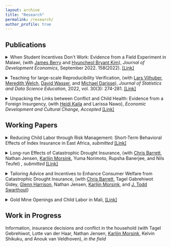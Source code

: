 ```yaml
---
layout: archive
title: "Research"
permalink: /research/
author_profile: true
---
```

## Publications
<details> 
<summary>
  When Student Incentives Don't Work: Evidence from a Field Experiment in Malawi, 
  (with <a href="https://sites.google.com/site/econjimberry/">James Berry</a> and <a href="https://sites.google.com/site/hk2405/home">Hyuncheol Bryant Kim</a>), 
  <i>Journal of Development Economics</i>, September 2022. 158(2022). 
  <a href="https://doi.org/10.1016/j.jdeveco.2022.102893" target="_blank" rel="noopener noreferrer"> [Link] </a>
</summary>
<div class="text-box">
<p style="text-align: left; background-color: #F1F1F1; border: 7px solid white;">
<b>Abstract </b>
<br>
We study how the structure of tournament incentive schemes in education can influence the level and distribution of student outcomes. Through a field experiment among upper-primary students in Malawi, we evaluate two scholarship programs: a Population-based scholarship that rewarded overall top performers on an exam and a Bin-based scholarship that rewarded the top performers within smaller groups of students with similar baseline scores. We find that the Population-based scholarship decreased test scores and motivation to study, especially for those least likely to win. By contrast, we find no evidence for test score impacts among those in the Bin-based scholarship program.  
 </p>
</div>
</details>
<p> </p>

<details> 
<summary>
Teaching for large-scale Reproducibility Verification, (with <a href="https://www.vilhuber.com/lars/">Lars Vilhuber</a>, <a href="https://www.meredithswelch.com/">Meredith Welch</a>, <a href="https://www.davidnwasser.com/">David Wasser</a>, and <a href="https://sites.google.com/view/michaeldarisse">Michael Darisse</a>), 
  <i>Journal of Statistics and Data Science Education</i>, 2022, vol. 30(3): 274-281. 
  <a href="https://www.tandfonline.com/doi/full/10.1080/26939169.2022.2074582"> [Link] </a>
</summary>
<div class="text-box">
<p style="text-align: left; background-color: #F1F1F1; border: 7px solid white;">
<b>Abstract </b>
<br>
We describe a unique environment in which undergraduate students from various STEM and social science disciplines are trained in data provenance and reproducible methods, and then apply that knowledge to real, conditionally accepted manuscripts and associated replication packages. We describe in detail the recruitment, training, and regular activities. While the activity is not part of a regular curriculum, the skills and knowledge taught through explicit training of reproducible methods and principles, and reinforced through repeated application in a real-life workflow, contribute to the education of these undergraduate students, and prepare them for post-graduation jobs and further studies. Supplementary materials for this article are available online.
 </p>
</div>
</details>
<p> </p>

<details> 
<summary>
Unpacking the Links between Conflict and Child Health: Evidence from a Foreign Insurgency, 
  (with <a href="https://sites.google.com/view/heidikaila/home">Heidi Kaila</a> and Larissa Nawo), 
  <i>Economic Development and Cultural Change, Accepted</i> 
  <a href="http://hyukhson.github.io/files/Kaila_al_2023_Cameroon_Conflict_Child_Health.pdf"> [Link] </a>
</summary>
<div class="text-box">
<p style="text-align: left; background-color: #F1F1F1; border: 7px solid white;">
<b>Abstract </b>
<br>
  Violent conflict has enduring effects on child health, but the speed at which these effects manifest is not fully understood. This study investigates the immediate effects of deteriorating security environment caused by foreign-borne insurgent terrorism on children’s health, using data from a decade before to shortly after the Nigerian Boko Haram insurgency extended across the border to Cameroon. Boko Haram at- tacks decrease weight-for-height for children under five – an indicator of short-term health and nutrition – within an average of 2.6 months after the attacks. This effect is likely driven by a reduction in healthcare service utilization, which can exacerbate the prevalence and the severity of conditions such as fever and diarrhea. However, the attacks do not affect dietary diversity or child mortality. The results underscore the importance of maintaining accessibility to healthcare service after the start of terrorist violence to prevent irreversible impacts, a concern that is increasingly relevant for countries combating the infiltration of foreign terrorists.
 </p>
</div>
</details>

## Working Papers

<details> 
<summary>
Reducing Child Labor through Risk Management: Short-Term Behavioral Effects of Index Insurance in East Africa,
  <i>submitted</i> 
  <a href="https://papers.ssrn.com/sol3/papers.cfm?abstract_id=5354091"> [Link] </a>
</summary>
<div class="text-box">
<p style="text-align: left; background-color: #F1F1F1; border: 7px solid white;">
<b>Abstract </b>
<br>
  This paper examines whether formal insurance can reduce child labor and improve timeuse outcomes in the short term among drought-prone pastoralist households in East Africa. I use data from a randomized encouragement design, in which discount coupons for indexbased livestock insurance (IBLI) were randomly assigned. Insurance uptake is instrumented with the value of the premium discount. One additional season of insurance uptake reduces the likelihood of child labor by 8.9 percentage points and overall work by 12.1 points. These changes are not driven by increased school enrollment or attendance, but by a reallocation of time: the share of children combining work and school declines by 9.2 points, while fulltime schooling increases by 8.7 points. Effects are concentrated in non-drought periods and are robust across specifications. I find no evidence of increased income or adult-child labor substitution. Instead, results point to production-side adjustments—smaller herd sizes and greater herd mobility—as plausible mechanisms. Effects are stronger among households with lower baseline reliance on child labor, no savings, or small to mid-sized herds, and among children more involved in herding. These findings suggest that index insurance can promote short-run improvements in children’s schooling by enabling production strategies that reduce or reconfigure the need for child labor, offering a novel channel for policy to support human capital investment under risk.
 </p>
</div>
</details>
<p> </p>

<details> 
<summary>
Long-run Effects of Catastrophic Drought Insurance, 
(with <a href="http://barrett.dyson.cornell.edu/">Chris Barrett</a>, Nathan Jensen, <a href="https://www.karlijnmorsink.com/">Karlijn Morsink</a>, Yuma Norimoto, Rupsha Banerjee, and Nils Teufel)
<i>, submitted</i> 
  <a href="https://hyukhson.github.io/files/Long_run_Effects_of_Catastrophic_Drought_Insurance.pdf"> [Link] </a>
</summary>
<div class="text-box">
<p style="text-align: left; background-color: #F1F1F1; border: 7px solid white;">
<b>Abstract </b>
<br>
  We study the long-run effects of catastrophic drought insurance on pastoralist households in Kenya and Ethiopia. Instrumenting with randomized premium discounts, we estimate the im- pacts of insurance coverage a decade later. Insurance induced households to herd fewer small livestock like goats, typically used as precautionary savings, and generated a significant in- crease in children’s education. These effects are driven by households with small baseline herds, reflecting reduced child labor demand, as well as by suggestive positive income effects. These impacts stem primarily from reduced <i></i>ex ante</i> risk exposure and the behavioral change it induces, rather than from <i>ex post</i> indemnity payments.  
 </p>
</div>
</details>
<p> </p>

<details> 
<summary>
  Tailoring Advice and Incentives to Enhance Consumer Welfare from Catastrophic Drought Insurance, 
(with <a href="http://barrett.dyson.cornell.edu/">Chris Barrett</a>, Tagel Gabrehiwot Gidey,  <a href="https://cear.gsu.edu/profile/glenn-harrison/">Glenn Harrison</a>, Nathan Jensen, <a href="https://www.karlijnmorsink.com/">Karlijn Morsink</a>, and <a href="https://aysps.gsu.edu/profile/todd-swarthout/">J. Todd Swarthout</a>)
</summary>
</details>
<p> </p>

<details> 
<summary>
Gold Mine Openings and Child Labor in Mali,
<a href="http://hyukhson.github.io/files/gold_mine_child_labor.pdf"> [Link] </a>
</summary>
<div class="text-box">
<p style="text-align: left; background-color: #F1F1F1; border: 7px solid white;">
<b>Abstract </b>
<br>
  This study investigates the effect of a natural resource shock on child labor using the opening dates and the location of the industrial gold mines in Mali. Unlike other papers that show mines increase children’s work, I find that the opening of mines decreases children’s work, specifically the working hours for household tasks while it does not affect the school enrollments. The effects were heterogeneous by age and birth order. I claim that my results stem from the income effects of the mines dominating the substitution effects by presenting the evidence on the adults’ employment and occupational choices.
 </p>
</div>
</details>
<p> </p>
  
## Work in Progress

Information, insurance decisions and conflict in the household (with Tagel Gebrehiwot, Lotte van der Haar, Nathan Jensen, [Karlijn Morsink](https://www.karlijnmorsink.com/), Kelvin Shikuku, and Anouk van Veldhoven), *in the field*

